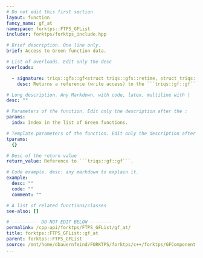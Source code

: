```yaml
---
# Do not edit this first section
layout: function
fancy_name: gf_at
namespace: forktps::FTPS_GFList
includer: forktps/forktps_include.hpp

# Brief description. One line only.
brief: Access to Green function data.

# List of overloads. Edit only the desc
overloads:

  - signature: triqs::gfs::gf<struct triqs::gfs::retime, struct triqs::gfs::scalar_valued> &gf_at(int indx)
    desc: Returns a reference (write access) to the ```triqs::gf::gf``` object in the list at index ```indx```.

# Long description. Any Markdown, with code, latex, multiline with |
desc: ""

# Parameters of the function. Edit only the description after the :
params:
  indx: Index in the list of Green functions.

# Template parameters of the function. Edit only the description after the :
tparams:
  {}

# Desc of the return value
return_value: Reference to ```triqs::gf::gf```.

# Code example. desc: any markdown to explain it.
example:
  desc: ""
  code: ""
  comment: ""

# A list of related functions/classes
see-also: []

# ---------- DO NOT EDIT BELOW --------
permalink: /cpp-api/forktps/FTPS_GFList/gf_at/
title: forktps::FTPS_GFList::gf_at
parent: forktps::FTPS_GFList
source: /mnt/home/dbauernfeind/FORKTPS/forktps/c++/forktps/GFComponent.hpp
...
```


